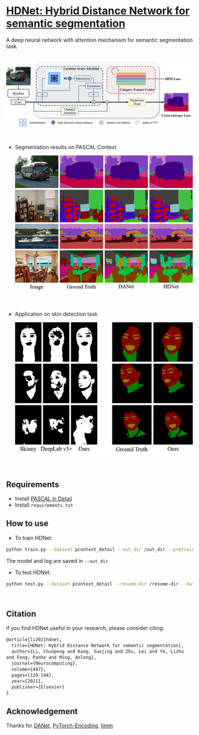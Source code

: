 # [HDNet: Hybrid Distance Network for semantic segmentation](https://www.sciencedirect.com/science/article/pii/S0925231221004185)

A deep neural network with attention mechanism for semantic segmentation task.

&nbsp;
![Architecture of HDNet](./images/arch.png "Architecture of HDNet")

&nbsp;
- Segmentation results on PASCAL Context

  ![Segmentation results on PASCAL Context](./images/seg_pcontext.png)

&nbsp;
- Application on skin detection task

  ![Application on skin detection task](./images/seg_skin.png)

&nbsp;

## Requirements
- Install [PASCAL in Detail](https://sites.google.com/view/pasd/dataset)
- Install `requirements.txt`

## How to use
- To train HDNet:
```bash
python train.py --dataset pcontext_detail --out_dir /out_dir --pretrained_home /pretrained_home --data-folder /data-folder 
```
The model and log are saved in `--out_dir`

- To test HDNet:
```bash
python test.py --dataset pcontext_detail --resume-dir /resume-dir --data-folder /data-folder --pretrained_home /pretrained_home --eval --multi-scales

```

&nbsp;
## Citation
if you find HDNet useful in your research, please consider citing:

```
@article{li2021hdnet,
  title={HDNet: Hybrid Distance Network for semantic segmentation},
  author={Li, Chunpeng and Kang, Xuejing and Zhu, Lei and Ye, Lizhu and Feng, Panhe and Ming, Anlong},
  journal={Neurocomputing},
  volume={447},
  pages={129-144},
  year={2021},
  publisher={Elsevier}
}
```

## Acknowledgement
Thanks for [DANet](https://github.com/junfu1115/DANet), [PyTorch-Encoding](https://github.com/zhanghang1989/PyTorch-Encoding), [timm](https://github.com/rwightman/pytorch-image-models)